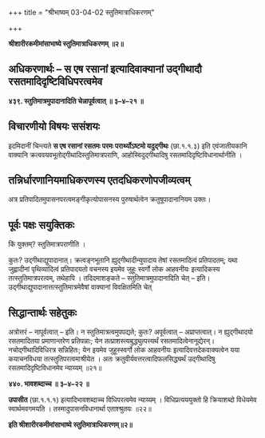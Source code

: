 +++
title = "श्रीभाष्यम् 03-04-02 स्तुतिमात्राधिकरणम्"

+++


**श्रीशारीरकमीमांसाभाष्ये स्तुतिमात्राधिकरणम् ॥२॥**

## अधिकरणार्थः – स एष रसानां इत्यादिवाक्यानां उद्गीथादौ रसतमादिदृष्टिविधिपरत्वमेव

**४३९. स्तुतिमात्रमुपादानादिति चेन्नापूर्वत्वात् ॥ ३–४–२१ ॥**

## विचारणीयो विषयः ससंशयः

इदमिदानीं चिन्त्यते **स एष रसानां रसतमः परमः परार्थ्योऽष्टमो यदुद्गीथः** (छा.१.१.३) इति एवंजातीयकानि वाक्यानि क्रत्ववयवभूतोद्गीथादिस्तुतिमात्रपराणि, आहोस्विदुद्गीथादिषु रसतमादिदृष्टिविधानार्थानीति ।

## तन्निर्धारणानियमाधिकरणस्य एतदधिकरणोपजीव्यत्वम्

अत्र प्रतिपादितमुपासनपरत्वमङ्गीकृत्योपासनस्य पुरुषार्थत्वेन क्रतुषूपादानानियम उक्तः।

## पूर्वः पक्षः सयुक्तिकः

किं युक्तम्? स्तुतिमात्रपराणीति ।

कुतः? उद्गीथाद्युपादानात्। क्रत्वङ्गभूतानि ह्युद्गीथादीन्युपादाय तेषां रसतमादित्वं प्रतिपादतम्; यथा जुह्वादीनां पृथिव्यादित्वं प्रतिपादयतो वचनस्य इयमेव जुहूः स्वर्गो लोक आहवनीयः इत्यादिकस्य तत्स्तुतिमात्रपरत्वम्, तथेहापि । तदिदमाशङ्कते – स्तुतिमात्रमुपादानादिति चेत् – इति। उद्गीथाद्युपादानात्तत्स्तुतिमात्रमेवैषां वाक्यानां विवक्षितमिति चेत्

## सिद्धान्तार्थः सहेतुकः

अत्रोत्तरं – नापूर्वत्वात् – इति। न स्तुतिमात्रत्वमुपपद्यते; कुतः? अपूर्वत्वात् – अप्राप्तत्वात्। न ह्युद्गीथादयो रसतमादितया प्रमाणान्तरेण प्रतिपन्नाः; येन तत्प्राशस्त्यबुद्ध्युत्पत्त्यर्थं रसतमादित्वेनानूद्येरन्। नचोद्गीथादिविधिरत्र सन्निहितः; येन इयमेव जुहूस्स्वर्गो लोक आहवनीयः इत्यादिवत्तदेकवाक्यत्वेन यया कयाचनविधया तत्स्तुतिपरत्वमाश्रीयेत । अतः क्रतुवीर्यवत्तरत्वादिफलसिद्ध्यर्थं उद्गीथादिषु रसतमादिदृष्टिविधानमेव न्याय्यम् ॥२१॥

**४४०. भावशब्दाच्च ॥ ३–४–२२ ॥**

**उपासीत** (छा.१.१.१) इत्यादिभावशब्दाच्च विधिपरत्वमेव न्याय्यम् । विधिप्रत्यययुक्तो हि क्रियाशब्दो विधेयमेव स्वार्थमवगमयति । तस्मादुपासनविधानार्था एताश्श्रुतयः ॥२२॥

**इति श्रीशारीरकमीमांसाभाष्ये स्तुतिमात्राधिकरणम्॥२॥**


